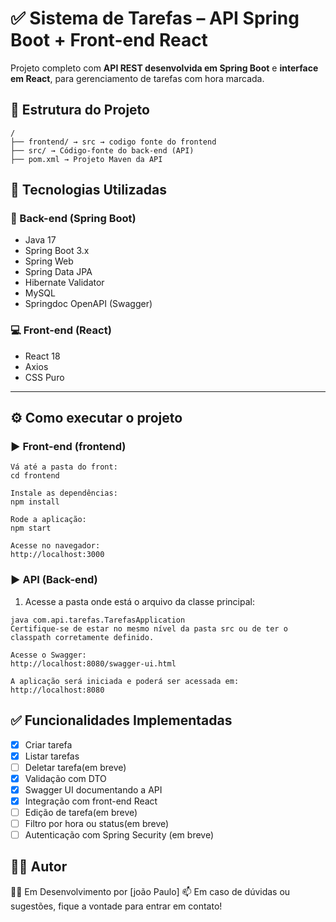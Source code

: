 # ✅ Sistema de Tarefas – API Spring Boot + Front-end React

Projeto completo com **API REST desenvolvida em Spring Boot** e **interface em React**, para gerenciamento de tarefas com hora marcada.


## 📁 Estrutura do Projeto

```
/
├── frontend/ → src → codigo fonte do frontend
├── src/ → Código-fonte do back-end (API)
├── pom.xml → Projeto Maven da API
```


## 🚀 Tecnologias Utilizadas

### 🔧 Back-end (Spring Boot)

- Java 17
- Spring Boot 3.x
- Spring Web
- Spring Data JPA
- Hibernate Validator
- MySQL
- Springdoc OpenAPI (Swagger)

### 💻 Front-end (React)

- React 18
- Axios
- CSS Puro

---

## ⚙️ Como executar o projeto

### ▶️ Front-end (frontend)
```
Vá até a pasta do front:
cd frontend
```
```
Instale as dependências:
npm install
```
```
Rode a aplicação:
npm start
```
```
Acesse no navegador:
http://localhost:3000
```
### ▶️ API (Back-end)

1. Acesse a pasta onde está o arquivo da classe principal:

```
java com.api.tarefas.TarefasApplication
Certifique-se de estar no mesmo nível da pasta src ou de ter o classpath corretamente definido.
```
```
Acesse o Swagger:
http://localhost:8080/swagger-ui.html
```
```
A aplicação será iniciada e poderá ser acessada em:
http://localhost:8080
```

## ✅ Funcionalidades Implementadas

- [x] Criar tarefa
- [x] Listar tarefas
- [ ] Deletar tarefa(em breve)
- [x] Validação com DTO
- [x] Swagger UI documentando a API
- [x] Integração com front-end React
- [ ] Edição de tarefa(em breve)
- [ ] Filtro por hora ou status(em breve)
- [ ] Autenticação com Spring Security (em breve)

## 👨‍💻 Autor

👨‍💻 Em Desenvolvimento por [joão Paulo]
📫 Em caso de dúvidas ou sugestões, fique a vontade para entrar em contato!
